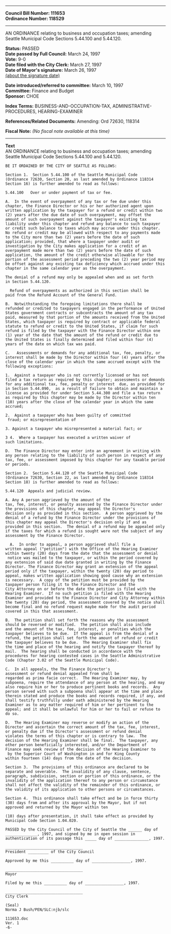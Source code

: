 * * * * *  
  
**Council Bill Number: [](#h0)[](#h2)111653**   
**Ordinance Number: 118529**  
  
* * * * *  
  
AN ORDINANCE relating to business and occupation taxes; amending Seattle Municipal Code Sections 5.44.100 and 5.44.120.  
  
**Status:** PASSED   
**Date passed by Full Council:** March 24, 1997   
**Vote:** 9-0   
**Date filed with the City Clerk:** March 27, 1997   
**Date of Mayor's signature:** March 26, 1997   
[(about the signature date)](/~public/approvaldate.htm)   
  
  
**Date introduced/referred to committee:** March 10, 1997   
**Committee:** Finance and Budget   
**Sponsor:** CHOE   
  
**Index Terms:** BUSINESS-AND-OCCUPATION-TAX, ADMINISTRATIVE-PROCEDURES, HEARING-EXAMINER  
  
**References/Related Documents:** Amending: Ord 72630, 118314  
  
**Fiscal Note:** *(No fiscal note available at this time)*  
  
* * * * *  
  
**Text**  
    AN ORDINANCE relating to business and occupation taxes; amending  
    Seattle Municipal Code Sections 5.44.100 and 5.44.120.  
  
    BE IT ORDAINED BY THE CITY OF SEATTLE AS FOLLOWS:  
  
    Section 1.  Section 5.44.100 of the Seattle Municipal Code  
    (Ordinance 72630, Section 20, as last amended by Ordinance 118314  
    Section 16) is further amended to read as follows:  
  
    5.44.100   Over or under payment of tax or fee.  
  
    A.  In the event of overpayment of any tax or fee due under this  
    chapter, the Finance Director or his or her authorized agent upon  
    written application by the taxpayer for a refund or credit within two  
    (2) years after the due date of such overpayment, may offset the  
    amount of such overpayment against the taxpayer's existing tax  
    liability under this chapter and refund any balance to such taxpayer  
    or credit such balance to taxes which may accrue under this chapter.  
    No refund or credit may be allowed with respect to any payments made  
    to the City more than two (2) years before the date of such  
    application; provided, that where a taxpayer under audit or  
    investigation by the City makes application for a credit of an  
    overpayment made more than two (2) years before the date of such  
    application, the amount of the credit otherwise allowable for the  
    portion of the assessment period preceding the two (2) year period may  
    be offset against any existing tax deficiency which accrued under this  
    chapter in the same calendar year as the overpayment.  
  
    The denial of a refund may only be appealed when and as set forth  
    in Section 5.44.120.  
  
      Refund of overpayments as authorized in this section shall be  
    paid from the Refund Account of the General Fund.  
  
    B.  Notwithstanding the foregoing limitations there shall be  
    refunded or credited to taxpayers engaged in the performance of United  
    States government contracts or subcontracts the amount of any tax  
    paid, measured by that portion of the amounts received from the United  
    States, which taxpayer is required by contract or applicable federal  
    statute to refund or credit to the United States, if claim for such  
    refund is filed by the taxpayer with the Finance Director within one  
    (1) year of the date that the amount of the refund or credit due to  
    the United States is finally determined and filed within four (4)  
    years of the date on which tax was paid.  
  
    C.   Assessments or demands for any additional tax, fee, penalty, or  
    interest shall be made by the Director within four (4) years after the  
    close of the calendar year in which the same accrued except with the  
    following exceptions:  
  
    1.  Against a taxpayer who is not currently licensed or has not  
    filed a tax return as required by this chapter; assessments or demands  
    for any additional tax, fee, penalty or interest  due, as provided for  
    in Section 5.44.090,  as a result of failure to obtain and maintain a  
    license as provided for under Section 5.44.300 and file a tax return  
    as required by this chapter may be made by the Director within ten  
    (10) years after the close of the calendar year in which the same  
    accrued;  
  
    2.  Against a taxpayer who has been guilty of committed  
     fraud; or misrepresentation of  
  
    3. Against a taxpayer who misrepresented a material fact; or  
  
    3 4.  Where a taxpayer has executed a written waiver of  
    such limitations.  
  
    D.  The Finance Director may enter into an agreement in writing with  
    any person relating to the liability of such person in respect of any  
    tax, fee, or assessment imposed by this chapter for any taxable period  
    or periods.  
  
    Section 2.  Section 5.44.120 of the Seattle Municipal Code  
    (Ordinance 72630, Section 22, as last amended by Ordinance 118314  
    Section 18) is further amended to read as follows:  
  
    5.44.120  Appeals and judicial review.  
  
    A. Any A person aggrieved by the amount of the  
    tax, fee, interest, or penalty assessed by the Finance Director under  
    the provisions of this chapter, may appeal the Director's  
    decision only as provided in this section.  A person aggrieved by the  
    denial of a refund by the Finance Director under the provisions of  
    this chapter may appeal the Director's decision only if and as  
    provided in this section.  The denial of a refund may be appealed only  
    if the taxes for which a refund is sought were not the subject of any  
    assessment by the Finance Director.  
  
      A.  In order to appeal, a person aggrieved shall file a  
    written appeal ("petition") with the Office of the Hearing Examiner  
    within twenty (20) days from the date that the assessment or denial  
     notice was mailed to the taxpayer, or within the period covered by  
    any extension of said due date granted in writing by the Finance  
    Director. The Finance Director may grant an extension of the appeal  
    period only if the taxpayer, within the twenty (20) day period to  
    appeal, makes written application showing good cause why an extension  
    is necessary.  A copy of the petition must be provided by the   
    taxpayer person filing it to the Finance Director and the  
    City Attorney on or before the date the petition is filed with the  
    Hearing Examiner.  If no such petition is filed with the Hearing  
    Examiner and provided to the Finance Director and City Attorney within  
    the twenty (20) day period, the assessment covered by the notice shall  
    become final and no refund request maybe made for the audit period  
    covered in this that assessment.  
  
    B.  The petition shall set forth the reasons why the assessment  
    should be reversed or modified.  The petition shall also include  
    and the amount of the tax, fee, interest, or penalties which the  
    taxpayer believes to be due.  If the appeal is from the denial of a  
    refund, the petition shall set forth the amount of refund or credit  
    the taxpayer believes to be due.  The Hearing Examiner shall fix  
    the time and place of the hearing and notify the taxpayer thereof by  
    mail.  The hearing shall be conducted in accordance with the  
    procedures for hearing contested cases in the Seattle Administrative  
    Code (Chapter 3.02 of the Seattle Municipal Code).  
  
    C.  In all appeals, the The Finance Director's  
    assessment or refund denial appealed from shall be  
    regarded as prima facie correct.  The Hearing Examiner may, by  
    subpoena, require the attendance of any person at the hearing, and may  
    also require him or her to produce pertinent books and records.  Any  
    person served with such a subpoena shall appear at the time and place  
    therein stated and produce the books and records required, if any, and  
    shall testify truthfully under oath administered by the Hearing  
    Examiner as to any matter required of him or her pertinent to the  
    appeal; and it shall be unlawful for him or her to fail or refuse to  
    do so.  
  
    D.  The Hearing Examiner may reverse or modify an action of the  
    Director and ascertain the correct amount of the tax, fee, interest,  
    or penalty due if the Director's assessment or refund denial  
    violates the terms of this chapter or is contrary to law.  The  
    decision of the Hearing Examiner shall be final.  The taxpayer, any  
    other person beneficially interested, and/or the Department of  
    Finance may seek review of the decision of the Hearing Examiner to  
     by the Superior Court of Washington in and for King County  
    within fourteen (14) days from the date of the decision.  
  
    Section 3.  The provisions of this ordinance are declared to be  
    separate and severable.  The invalidity of any clause, sentence,  
    paragraph, subdivision, section or portion of this ordinance, or the  
    invalidity of the application thereof to any person or circumstance  
    shall not affect the validity of the remainder of this ordinance, or  
    the validity of its application to other persons or circumstances.  
  
    Section 4.  This ordinance shall take effect and be in force thirty  
    (30) days from and after its approval by the Mayor, but if not  
    approved and returned by the Mayor within ten  
  
    (10) days after presentation, it shall take effect as provided by  
    Municipal Code Section 1.04.020.  
  
    PASSED by the City Council of the City of Seattle the ______ day of  
    ______________, 1997, and signed by me in open session in  
    authentication of its passage this _____ day of _______________, 1997.  
  
    __________________________________  
    President _________ of the City Council  
  
    Approved by me this __________ day of _________________, 1997.  
  
    __________________________________  
    Mayor  
  
    Filed by me this __________ day of _________________, 1997.  
  
    __________________________________  
    City Clerk  
  
    (Seal)  
    Norma J Bush/PEN/SLC:njb/slc  
  
    111653.doc  
    Ver. 1  
    -6-  
